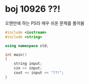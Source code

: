 # boj 10926 ??!

오랜만에 하는 PS라 매우 쉬운 문제를 풀어봄

```c++
#include <iostream>
#include <string>

using namespace std;

int main()
{
    string input;
    cin >> input;
    cout << input << "??!";
}
```

